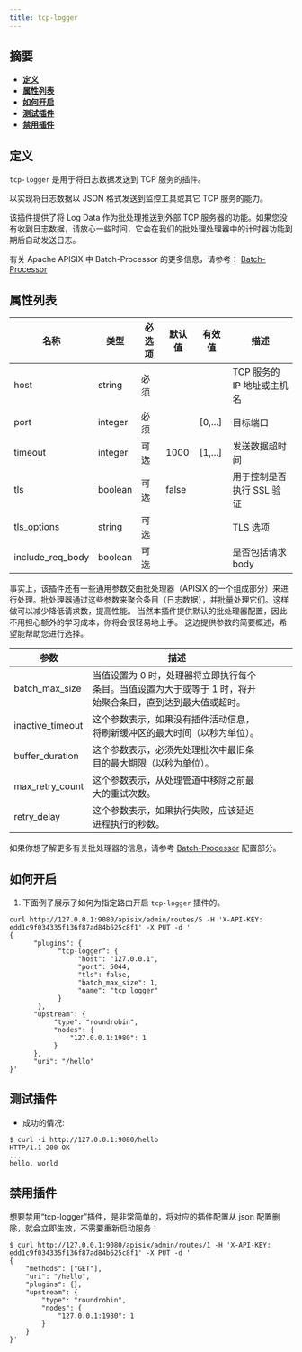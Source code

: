 ```yaml
---
title: tcp-logger
---
```


<!--
#
# Licensed to the Apache Software Foundation (ASF) under one or more
# contributor license agreements.  See the NOTICE file distributed with
# this work for additional information regarding copyright ownership.
# The ASF licenses this file to You under the Apache License, Version 2.0
# (the "License"); you may not use this file except in compliance with
# the License.  You may obtain a copy of the License at
#
#     http://www.apache.org/licenses/LICENSE-2.0
#
# Unless required by applicable law or agreed to in writing, software
# distributed under the License is distributed on an "AS IS" BASIS,
# WITHOUT WARRANTIES OR CONDITIONS OF ANY KIND, either express or implied.
# See the License for the specific language governing permissions and
# limitations under the License.
#
-->

## 摘要

- [**定义**](#定义)
- [**属性列表**](#属性列表)
- [**如何开启**](#如何开启)
- [**测试插件**](#测试插件)
- [**禁用插件**](#禁用插件)

## 定义

`tcp-logger` 是用于将日志数据发送到 TCP 服务的插件。

以实现将日志数据以 JSON 格式发送到监控工具或其它 TCP 服务的能力。

该插件提供了将 Log Data 作为批处理推送到外部 TCP 服务器的功能。如果您没有收到日志数据，请放心一些时间，它会在我们的批处理处理器中的计时器功能到期后自动发送日志。

有关 Apache APISIX 中 Batch-Processor 的更多信息，请参考：
[Batch-Processor](../batch-processor.md)

## 属性列表

| 名称             | 类型    | 必选项 | 默认值 | 有效值  | 描述                                             |
| ---------------- | ------- | ------ | ------ | ------- | ------------------------------------------------ |
| host             | string  | 必须   |        |         | TCP 服务的 IP 地址或主机名                         |
| port             | integer | 必须   |        | [0,...] | 目标端口                                         |
| timeout          | integer | 可选   | 1000   | [1,...] | 发送数据超时间                                   |
| tls              | boolean | 可选   | false  |         | 用于控制是否执行 SSL 验证                          |
| tls_options      | string  | 可选   |        |         | TLS 选项                                         |
| include_req_body | boolean | 可选   |        |         | 是否包括请求 body                                |

事实上，该插件还有一些通用参数交由批处理器（APISIX 的一个组成部分）来进行处理。批处理器通过这些参数来聚合条目（日志数据），并批量处理它们。这样做可以减少降低请求数，提高性能。
当然本插件提供默认的批处理器配置，因此不用担心额外的学习成本，你将会很轻易地上手。
这边提供参数的简要概述，希望能帮助您进行选择。

| 参数       | 描述                                                                                                    |   |   |   |
|------------------|----------------------------------------------------------------------------------------------------------------|---|---|---|
| batch_max_size   | 当值设置为 0   时，处理器将立即执行每个条目。当值设置为大于或等于 1 时，将开始聚合条目，直到达到最大值或超时。 |   |   |   |
| inactive_timeout | 这个参数表示，如果没有插件活动信息，将刷新缓冲区的最大时间（以秒为单位）。                                     |   |   |   |
| buffer_duration  | 这个参数表示，必须先处理批次中最旧条目的最大期限（以秒为单位）。                                               |   |   |   |
| max_retry_count  | 这个参数表示，从处理管道中移除之前最大的重试次数。                                                             |   |   |   |
| retry_delay      | 这个参数表示，如果执行失败，应该延迟进程执行的秒数。                                                           |   |   |   |

如果你想了解更多有关批处理器的信息，请参考 [Batch-Processor](../batch-processor.md#配置) 配置部分。

## 如何开启

1. 下面例子展示了如何为指定路由开启 `tcp-logger` 插件的。

```shell
curl http://127.0.0.1:9080/apisix/admin/routes/5 -H 'X-API-KEY: edd1c9f034335f136f87ad84b625c8f1' -X PUT -d '
{
      "plugins": {
            "tcp-logger": {
                 "host": "127.0.0.1",
                 "port": 5044,
                 "tls": false,
                 "batch_max_size": 1,
                 "name": "tcp logger"
            }
       },
      "upstream": {
           "type": "roundrobin",
           "nodes": {
               "127.0.0.1:1980": 1
           }
      },
      "uri": "/hello"
}'
```

## 测试插件

* 成功的情况:

```shell
$ curl -i http://127.0.0.1:9080/hello
HTTP/1.1 200 OK
...
hello, world
```

## 禁用插件

想要禁用“tcp-logger”插件，是非常简单的，将对应的插件配置从 json 配置删除，就会立即生效，不需要重新启动服务：

```shell
$ curl http://127.0.0.1:9080/apisix/admin/routes/1 -H 'X-API-KEY: edd1c9f034335f136f87ad84b625c8f1' -X PUT -d '
{
    "methods": ["GET"],
    "uri": "/hello",
    "plugins": {},
    "upstream": {
        "type": "roundrobin",
        "nodes": {
            "127.0.0.1:1980": 1
        }
    }
}'
```
